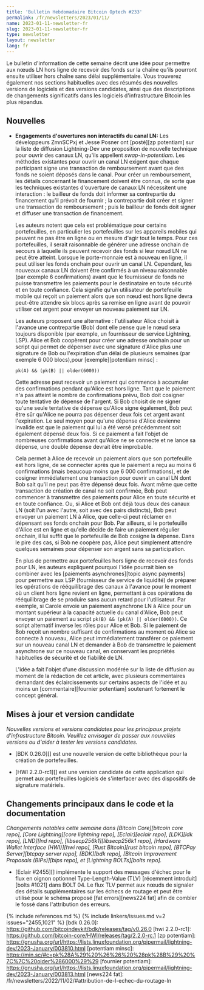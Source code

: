 ```yaml
---
title: 'Bulletin Hebdomadaire Bitcoin Optech #233'
permalink: /fr/newsletters/2023/01/11/
name: 2023-01-11-newsletter-fr
slug: 2023-01-11-newsletter-fr
type: newsletter
layout: newsletter
lang: fr
---
```

Le bulletin d'information de cette semaine décrit une idée pour permettre aux nœuds LN
hors ligne de recevoir des fonds sur la chaîne qu'ils pourront ensuite utiliser
hors chaîne sans délai supplémentaire. Vous trouverez également nos sections
habituelles avec des résumés des nouvelles versions de logiciels et des versions
candidates, ainsi que des descriptions de changements significatifs dans les
logiciels d'infrastructure Bitcoin les plus répandus.

## Nouvelles

- **Engagements d'ouvertures non interactifs du canal LN:** Les développeurs ZmnSCPxj
  et Jesse Posner ont [posté][zp potentiam] sur la liste de diffusion Lightning-Dev
  une proposition de nouvelle technique pour ouvrir des canaux LN, qu'ils appellent
  *swap-in-potentiam*. Les méthodes existantes pour ouvrir un canal LN exigent que
  chaque participant signe une transaction de remboursement avant que des fonds ne
  soient déposés dans le canal. Pour créer un remboursement, les détails concernant
  le financement doivent être connus, de sorte que les techniques existantes
  d'ouverture de canaux LN nécessitent une interaction : le bailleur de fonds doit
  informer sa contrepartie du financement qu'il prévoit de fournir ; la contrepartie
  doit créer et signer une transaction de remboursement ; puis le bailleur de fonds
  doit signer et diffuser une transaction de financement.

  Les auteurs notent que cela est problématique pour certains portefeuilles,
  en particulier les portefeuilles sur les appareils mobiles qui peuvent ne
  pas être en ligne ou en mesure d'agir tout le temps. Pour ces portefeuilles,
  il serait raisonnable de générer une adresse onchain de secours à laquelle
  ils peuvent recevoir des fonds si leur nœud LN ne peut être atteint.
  Lorsque le porte-monnaie est à nouveau en ligne, il peut utiliser les fonds
  onchain pour ouvrir un canal LN. Cependant, les nouveaux canaux LN doivent
  être confirmés à un niveau raisonnable (par exemple 6 confirmations) avant
  que le fournisseur de fonds ne puisse transmettre les paiements pour le
  destinataire en toute sécurité et en toute confiance. Cela signifie qu'un
  utilisateur de portefeuille mobile qui reçoit un paiement alors que son nœud
  est hors ligne devra peut-être attendre six blocs après sa remise en ligne
  avant de pouvoir utiliser cet argent pour envoyer un nouveau paiement sur LN.

  Les auteurs proposent une alternative : l'utilisateur Alice choisit à l'avance
  une contrepartie (Bob) dont elle pense que le nœud sera toujours disponible
  (par exemple, un fournisseur de service Lightning, LSP). Alice et Bob coopèrent
  pour créer une adresse onchain pour un script qui permet de dépenser avec une
  signature d'Alice plus une signature de Bob ou l'expiration d'un délai de
  plusieurs semaines (par exemple 6 000 blocs),pour [exemple][potentiam minsc] :

  ```hack
  pk(A) && (pk(B) || older(6000))
  ```

  Cette adresse peut recevoir un paiement qui commence à accumuler des
  confirmations pendant qu'Alice est hors ligne. Tant que le paiement
  n'a pas atteint le nombre de confirmations prévu, Bob doit cosigner
  toute tentative de dépense de l'argent. Si Bob choisit de ne signer
  qu'une seule tentative de dépense qu'Alice signe également, Bob peut
  être sûr qu'Alice ne pourra pas dépenser deux fois cet argent avant
  l'expiration. Le seul moyen pour qu'une dépense d'Alice devienne
  invalide est que le paiement qui lui a été versé précédemment soit
  également dépensé deux fois. Si ce paiement a fait l'objet de
  nombreuses confirmations avant qu'Alice ne se connecte et ne lance
  sa dépense, une double dépense devrait être improbable.

  Cela permet à Alice de recevoir un paiement alors que son portefeuille
  est hors ligne, de se connecter après que le paiement a reçu au moins
  6 confirmations (mais beaucoup moins que 6 000 confirmations), et de
  cosigner immédiatement une transaction pour ouvrir un canal LN dont Bob
  sait qu'il ne peut pas être dépensé deux fois. Avant même que cette
  transaction de création de canal ne soit confirmée, Bob peut commencer
  à transmettre des paiements pour Alice en toute sécurité et en toute
  confiance. Ou, si Alice et Bob ont déjà tous deux des canaux LN (soit
  l'un avec l'autre, soit avec des pairs distincts), Bob peut envoyer
  un paiement LN à Alice, que celle-ci peut réclamer en dépensant ses fonds
  onchain pour Bob. Par ailleurs, si le portefeuille d'Alice est en ligne
  et qu'elle décide de faire un paiement régulier onchain, il lui
  suffit que le portefeuille de Bob cosigne la dépense. Dans le pire des cas,
  si Bob ne coopère pas, Alice peut simplement attendre quelques semaines
  pour dépenser son argent sans sa participation.

  En plus de permettre aux portefeuilles hors ligne de recevoir des fonds pour LN,
  les auteurs expliquent pourquoi l'idée pourrait bien se combiner avec les
  [paiements asynchrones][topic async payments] pour permettre aux LSP (fournisseur
  de service de liquidité) de préparer les opérations de rééquilibrage
  des canaux à l'avance pour le moment où un client hors ligne revient en ligne,
  permettant à ces opérations de rééquilibrage de se produire sans aucun retard
  pour l'utilisateur. Par exemple, si Carole envoie un paiement
  asynchrone LN à Alice pour un montant supérieur à la capacité actuelle du
  canal d'Alice, Bob peut envoyer un paiement au script `pk(B) && (pk(A) || older(6000))`.
  Ce script alternatif inverse les rôles pour Alice et Bob. Si le paiement
  de Bob reçoit un nombre suffisant de confirmations au moment où Alice
  se connecte à nouveau, Alice peut immédiatement transférer ce paiement
  sur un nouveau canal LN et demander à Bob de transmettre le paiement
  asynchrone sur ce nouveau canal, en conservant les propriétés habituelles
  de sécurité et de fiabilité de LN.

  L'idée a fait l'objet d'une discussion modérée sur la liste de diffusion
  au moment de la rédaction de cet article, avec plusieurs commentaires
  demandant des éclaircissements sur certains aspects de l'idée et
  au moins un [commentaire][fournier potentiam] soutenant fortement
  le concept général.

## Mises à jour et version candidate

*Nouvelles versions et versions candidates pour les principaux projets
d'infrastructure Bitcoin. Veuillez envisager de passer aux nouvelles
versions ou d'aider à tester les versions candidates.*

- [BDK 0.26.0][] est une nouvelle version de cette bibliothèque pour
  la création de portefeuilles.

- [HWI 2.2.0-rc1][] est une version candidate de cette application qui
  permet aux portefeuilles logiciels de s'interfacer avec des dispositifs
  de signature matériels.

## Changements principaux dans le code et la documentation

*Changements notables cette semaine dans [Bitcoin Core][bitcoin core repo], [Core
Lightning][core lightning repo], [Eclair][eclair repo], [LDK][ldk repo],
[LND][lnd repo], [libsecp256k1][libsecp256k1 repo], [Hardware Wallet
Interface (HWI)][hwi repo], [Rust Bitcoin][rust bitcoin repo], [BTCPay
Server][btcpay server repo], [BDK][bdk repo], [Bitcoin Improvement
Proposals (BIPs)][bips repo], et [Lightning BOLTs][bolts repo].*

- [Eclair #2455][] implémente le support des messages d'échec pour le flux
  en oignon optionnel Type-Length-Value (TLV) [récemment introduit][bolts #1021]
  dans BOLT 04. Le flux TLV permet aux nœuds de signaler des détails
  supplémentaires sur les échecs de routage et peut être utilisé pour
  le schéma proposé [fat errors][news224 fat] afin de combler le fossé
  dans l'attribution des erreurs.

{% include references.md %}
{% include linkers/issues.md v=2 issues="2455,1021" %}
[bdk 0.26.0]: https://github.com/bitcoindevkit/bdk/releases/tag/v0.26.0
[hwi 2.2.0-rc1]: https://github.com/bitcoin-core/HWI/releases/tag/2.2.0-rc.1
[zp potentiam]: https://gnusha.org/url/https://lists.linuxfoundation.org/pipermail/lightning-dev/2023-January/003810.html
[potentiam minsc]: https://min.sc/#c=pk%28A%29%20%26%26%20%28pk%28B%29%20%7C%7C%20older%286000%29%29
[fournier potentiam]: https://gnusha.org/url/https://lists.linuxfoundation.org/pipermail/lightning-dev/2023-January/003813.html
[news224 fat]: /fr/newsletters/2022/11/02/#attribution-de-l-echec-du-routage-ln
